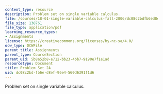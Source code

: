 ```yaml
---
content_type: resource
description: Problem set on single variable calculus.
file: /courses/18-01-single-variable-calculus-fall-2006/dc08c2bdfb6ed8ef96e4560d6391f1d6_ps2a.pdf
file_size: 138761
file_type: application/pdf
learning_resource_types:
- Assignments
license: https://creativecommons.org/licenses/by-nc-sa/4.0/
ocw_type: OCWFile
parent_title: Assignments
parent_type: CourseSection
parent_uid: 5b8a52b8-e712-bb23-4bb7-9190e7f1e1ad
resourcetype: Document
title: Problem Set 2A
uid: dc08c2bd-fb6e-d8ef-96e4-560d6391f1d6
---
```

Problem set on single variable calculus.